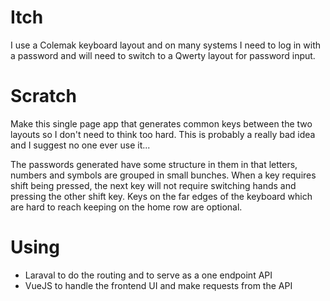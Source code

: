 # Itch

I use a Colemak keyboard layout and on many systems I need to log in with a password and will need to switch to a Qwerty layout for password input. 

# Scratch

Make this single page app that generates common keys between the two layouts so I don't need to think too hard. This is probably a really bad idea and I suggest no one ever use it...

The passwords generated have some structure in them in that letters, numbers and symbols are grouped in small bunches. When a key requires shift being pressed, the next key will not require switching hands and pressing the other shift key. Keys on the far edges of the keyboard which are hard to reach keeping on the home row are optional.

# Using

- Laraval to do the routing and to serve as a one endpoint API
- VueJS to handle the frontend UI and make requests from the API

